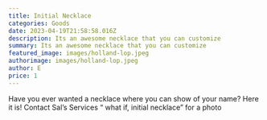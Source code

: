 ```yaml
---
title: Initial Necklace
categories: Goods
date: 2023-04-19T21:58:58.016Z
description: Its an awesome necklace that you can customize
summary: Its an awesome necklace that you can customize
featured_image: images/holland-lop.jpeg
authorimage: images/holland-lop.jpeg
author: E
price: 1
---
```

Have you ever wanted a necklace where you can show of your name? Here it is! Contact Sal’s Services “ what if, initial necklace” for a photo